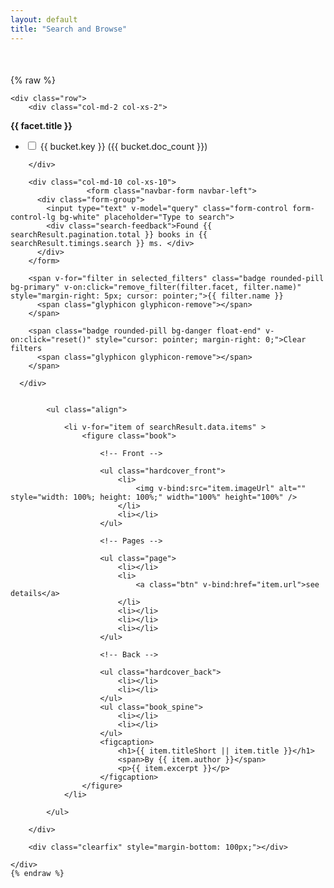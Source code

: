 ```yaml
---
layout: default
title: "Search and Browse"
---
```


<div class="container-fluid" style="margin-top: 50px;" id="el">
{% raw %}
   
    <div class="row">
        <div class="col-md-2 col-xs-2">

<section class="facet" v-for="facet in searchResult.data.aggregations">
  <div class="facet-header">
    <strong class="facet-title">{{ facet.title }}</strong>
  </div>
  <div class="facet-body" id="facetCheckboxes">
    <ul class="facet-group">
      <li class="facet-group-item"  v-for="bucket in facet.buckets">
        <label class="form-check-label">
          <input class="form-check-input" type="checkbox" v-model="filters[facet.name]" v-bind:value="bucket.key">
          {{ bucket.key }} ({{ bucket.doc_count }})
        </label>
      </li>
    </ul>
  </div>
</section>

        </div>

        <div class="col-md-10 col-xs-10">
                     <form class="navbar-form navbar-left">
          <div class="form-group">
            <input type="text" v-model="query" class="form-control form-control-lg bg-white" placeholder="Type to search">
            <div class="search-feedback">Found {{ searchResult.pagination.total }} books in {{ searchResult.timings.search }} ms. </div>
          </div>
        </form>

<div class="breadcrumbs" style="margin: 0 0 10px 0; " v-if="selected_filters.length">

        <span v-for="filter in selected_filters" class="badge rounded-pill bg-primary" v-on:click="remove_filter(filter.facet, filter.name)" style="margin-right: 5px; cursor: pointer;">{{ filter.name }}
          <span class="glyphicon glyphicon-remove"></span>
        </span>

        <span class="badge rounded-pill bg-danger float-end" v-on:click="reset()" style="cursor: pointer; margin-right: 0;">Clear filters
          <span class="glyphicon glyphicon-remove"></span>
        </span>

      </div>
         
        
            <ul class="align">
            
                <li v-for="item of searchResult.data.items" >
                    <figure class="book">

                        <!-- Front -->

                        <ul class="hardcover_front">
                            <li>
                                <img v-bind:src="item.imageUrl" alt="" style="width: 100%; height: 100%;" width="100%" height="100%" />
                            </li>
                            <li></li>
                        </ul>

                        <!-- Pages -->

                        <ul class="page">
                            <li></li>
                            <li>
                                <a class="btn" v-bind:href="item.url">see details</a>
                            </li>
                            <li></li>
                            <li></li>
                            <li></li>
                        </ul>

                        <!-- Back -->

                        <ul class="hardcover_back">
                            <li></li>
                            <li></li>
                        </ul>
                        <ul class="book_spine">
                            <li></li>
                            <li></li>
                        </ul>
                        <figcaption>
                            <h1>{{ item.titleShort || item.title }}</h1>
                            <span>By {{ item.author }}</span>
                            <p>{{ item.excerpt }}</p>
                        </figcaption>
                    </figure>
                </li>

            </ul>
           
        </div>

        <div class="clearfix" style="margin-bottom: 100px;"></div>
  
    </div>
    {% endraw %}
</div>

  <script src="search.js"></script>